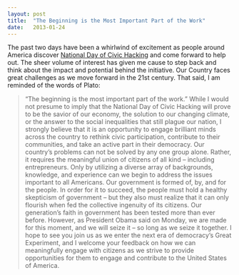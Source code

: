 ```yaml
---
layout: post
title:  "The Beginning is the Most Important Part of the Work"
date:   2013-01-24
---
```


The past two days have been a whirlwind of excitement as people around America discover [National Day of Civic Hacking](http://hackforchange.org) and come forward to help out. The sheer volume of interest has given me cause to step back and think about the impact and potential behind the initiative. Our Country faces great challenges as we move forward in the 21st century. That said, I am reminded of the words of Plato:
> “The beginning is the most important part of the work.”
While I would not presume to imply that the National Day of Civic Hacking will prove to be the savior of our economy, the solution to our changing climate, or the answer to the social inequalities that still plague our nation, I strongly believe that it is an opportunity to engage brilliant minds across the country to rethink civic participation, contribute to their communities, and take an active part in their democracy. Our country’s problems can not be solved by any one group alone. Rather, it requires the meaningful union of citizens of all kind – including entrepreneurs. Only by utilizing a diverse array of backgrounds, knowledge, and experience can we begin to address the issues important to all Americans.
Our government is formed of, by, and for the people. In order for it to succeed, the people must hold a healthy skepticism of government – but they also must realize that it can only flourish when fed the collective ingenuity of its citizens. Our generation’s faith in government has been tested more than ever before. However, as President Obama said on Monday, we are made for this moment, and we will seize it – so long as we seize it together.
I hope to see you join us as we enter the next era of democracy’s Great Experiment, and I welcome your feedback on how we can meaningfully engage with citizens as we strive to provide opportunities for them to engage and contribute to the United States of America.